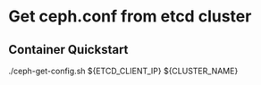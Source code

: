 # Get ceph.conf from etcd cluster

## Container Quickstart

./ceph-get-config.sh ${ETCD_CLIENT_IP} ${CLUSTER_NAME}
